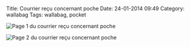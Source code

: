 Title: Courrier reçu concernant poche
Date: 24-01-2014 09:49
Category: wallabag
Tags: wallabag, pocket

![Page 1 du courrier reçu concernant poche]({static}/images/courrier-recu-concernant-poche/page1.jpg#mid "Page 1 du courrier reçu concernant poche")

![Page 2 du courrier reçu concernant poche]({static}/images/courrier-recu-concernant-poche/page2.jpg#mid "Page 2 du courrier reçu concernant poche")
